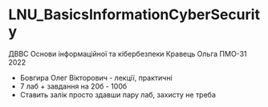 # LNU_BasicsInformationCyberSecurity
ДВВС Основи інформаційної та кібербезпеки Кравець Ольга ПМО-31 2022

- Бовгира Олег Вікторович - лекції, практичні
- 7 лаб + завдання на 20б - 100б
- Ставить залік просто здавши пару лаб, захисту не треба
